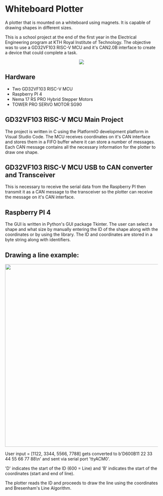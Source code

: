 # Whiteboard Plotter
A plotter that is mounted on a whiteboard using magnets. It is capable of drawing shapes in different sizes.

This is a school project at the end of the first year in the Electrical Engineering program at KTH Royal Institute of Technology. 
The objective was to use a GD32VF103 RISC-V MCU and it's CAN2.0B interface to create a device that could complete a task. 

<p align="center">
 <img src="https://user-images.githubusercontent.com/84048902/184477814-aded21fe-4947-4625-af45-166133167624.png" />
</p>

## Hardware
- Two GD32VF103 RISC-V MCU  
- Raspberry PI 4
- Nema 17 RS PRO Hybrid Stepper Motors
- TOWER PRO SERVO MOTOR SG90

## GD32VF103 RISC-V MCU Main Project
The project is written in C using the PlatformIO development platform in Visual Studio Code. The MCU receives coordinates on it's CAN interface and stores them in a FIFO buffer where it can store a number of messages. Each CAN message contains all the necessary information for the plotter to draw one shape. 

## GD32VF103 RISC-V MCU USB to CAN converter and Transceiver
This is necessary to receive the serial data from the Raspberry PI then transmit it as a CAN message to the transceiver so the plotter can receive the message on it's CAN interface. 

## Raspberry PI 4
The GUI is written in Python's GUI package Tkinter. The user can select a shape and what size by manually entering the ID of the shape along with the coordinates or by using the library. The ID and coordinates are stored in a byte string along with identifiers. 

## Drawing a line example: 
<p align="center">
  <img src="https://user-images.githubusercontent.com/84048902/184476230-2786d1f2-d88a-4804-bfd7-e4dad85331c7.png" width="600" />
</p>

User input = [1122, 3344, 5566, 7788] gets converted to b'D600B11 22 33 44 55 66 77 88\n' and sent via serial port 'ttyACM0'.

'D' indicates the start of the ID (600 = Line) and 'B' indicates the start of the coordinates (start and end of line).

The plotter reads the ID and proceeds to draw the line using the coordinates and Bresenham's Line Algorithm.






